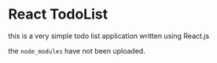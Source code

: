 # React TodoList 

this is a very simple todo list application written using React.js

the `node_modules` have not been uploaded.

